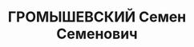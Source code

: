 ---
title: ГРОМЫШЕВСКИЙ Семен Семенович
description: "Род. в 1897, Енисейская губ., Канский окр., станция Иланская. Проживал:\
  \ Енисейская губ., Канский окр., станции Иланская. Машинист депо \n  Арестован 20.04.1937.\
  \ Обв.: участие в к.-р. организации, вредительстве. Приговор: ВК ВС СССР, 15.07.1938\
  \ – ВМН. Расстрелян 15.07.1938, в г. Красноярске. \n  Реабилитирован ВК ВС СССР\
  \ 15.03.1958"
---